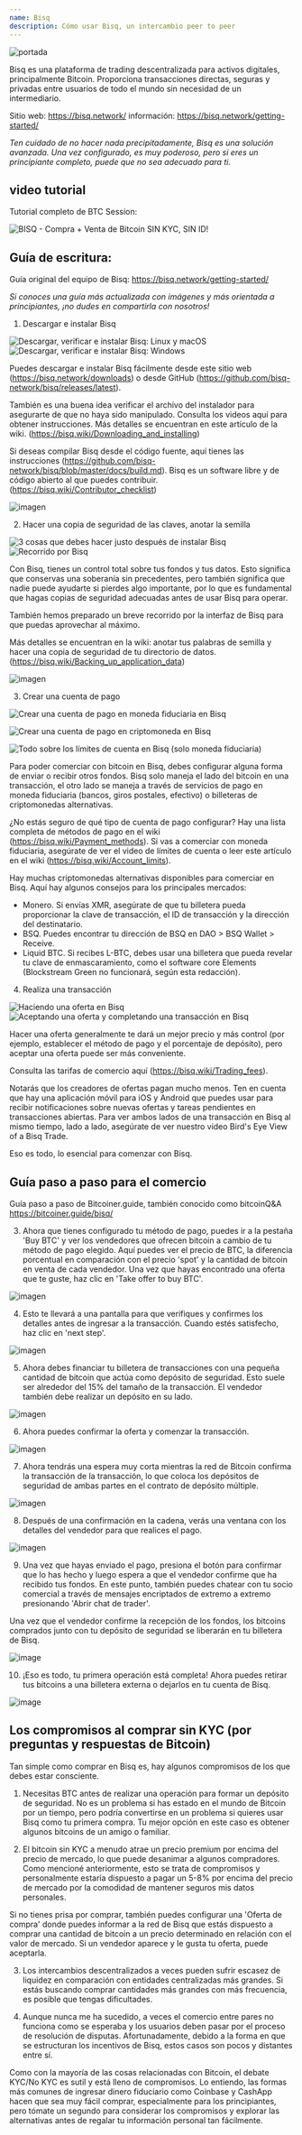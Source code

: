 ```yaml
---
name: Bisq
description: Cómo usar Bisq, un intercambio peer to peer
---
```


![portada](assets/cover.webp)

Bisq es una plataforma de trading descentralizada para activos digitales, principalmente Bitcoin. Proporciona transacciones directas, seguras y privadas entre usuarios de todo el mundo sin necesidad de un intermediario.

Sitio web: https://bisq.network/
información: https://bisq.network/getting-started/

_Ten cuidado de no hacer nada precipitadamente, Bisq es una solución avanzada. Una vez configurado, es muy poderoso, pero si eres un principiante completo, puede que no sea adecuado para ti._

## video tutorial

Tutorial completo de BTC Session:

![ BISQ - Compra + Venta de Bitcoin SIN KYC, SIN ID! ](https://youtu.be/4LyEKA5Iq9I)

## Guía de escritura:

Guía original del equipo de Bisq: https://bisq.network/getting-started/

_Si conoces una guía más actualizada con imágenes y más orientada a principiantes, ¡no dudes en compartirla con nosotros!_

1. Descargar e instalar Bisq

![Descargar, verificar e instalar Bisq: Linux y macOS](https://youtu.be/dTfM4AsxNHY)
![Descargar, verificar e instalar Bisq: Windows](https://youtu.be/XABzwXw6X0A)

Puedes descargar e instalar Bisq fácilmente desde este sitio web (https://bisq.network/downloads) o desde GitHub (https://github.com/bisq-network/bisq/releases/latest).

También es una buena idea verificar el archivo del instalador para asegurarte de que no haya sido manipulado. Consulta los videos aquí para obtener instrucciones. Más detalles se encuentran en este artículo de la wiki. (https://bisq.wiki/Downloading_and_installing)

Si deseas compilar Bisq desde el código fuente, aquí tienes las instrucciones (https://github.com/bisq-network/bisq/blob/master/docs/build.md). Bisq es un software libre y de código abierto al que puedes contribuir. (https://bisq.wiki/Contributor_checklist)

![imagen](assets/1.webp)

2. Hacer una copia de seguridad de las claves, anotar la semilla

![3 cosas que debes hacer justo después de instalar Bisq](https://youtu.be/JSwMcQAT_CA)
![Recorrido por Bisq](https://youtu.be/HDkzUl9wibc)

Con Bisq, tienes un control total sobre tus fondos y tus datos. Esto significa que conservas una soberanía sin precedentes, pero también significa que nadie puede ayudarte si pierdes algo importante, por lo que es fundamental que hagas copias de seguridad adecuadas antes de usar Bisq para operar.

También hemos preparado un breve recorrido por la interfaz de Bisq para que puedas aprovechar al máximo.

Más detalles se encuentran en la wiki: anotar tus palabras de semilla y hacer una copia de seguridad de tu directorio de datos. (https://bisq.wiki/Backing_up_application_data)

![imagen](assets/2.webp)

3. Crear una cuenta de pago

![Crear una cuenta de pago en moneda fiduciaria en Bisq](https://youtu.be/nDgT_kFC-9Y)

![Crear una cuenta de pago en criptomoneda en Bisq](https://youtu.be/33UTotkxw_0)

![Todo sobre los límites de cuenta en Bisq (solo moneda fiduciaria)](https://youtu.be/TP5Zh6IJPVo)

Para poder comerciar con bitcoin en Bisq, debes configurar alguna forma de enviar o recibir otros fondos. Bisq solo maneja el lado del bitcoin en una transacción, el otro lado se maneja a través de servicios de pago en moneda fiduciaria (bancos, giros postales, efectivo) o billeteras de criptomonedas alternativas.

¿No estás seguro de qué tipo de cuenta de pago configurar? Hay una lista completa de métodos de pago en el wiki (https://bisq.wiki/Payment_methods). Si vas a comerciar con moneda fiduciaria, asegúrate de ver el video de límites de cuenta o leer este artículo en el wiki (https://bisq.wiki/Account_limits).

Hay muchas criptomonedas alternativas disponibles para comerciar en Bisq. Aquí hay algunos consejos para los principales mercados:

- Monero. Si envías XMR, asegúrate de que tu billetera pueda proporcionar la clave de transacción, el ID de transacción y la dirección del destinatario.
- BSQ. Puedes encontrar tu dirección de BSQ en DAO > BSQ Wallet > Receive.
- Liquid BTC. Si recibes L-BTC, debes usar una billetera que pueda revelar tu clave de enmascaramiento, como el software core Elements (Blockstream Green no funcionará, según esta redacción).

4. Realiza una transacción

![Haciendo una oferta en Bisq](https://youtu.be/w7Uvv-xrxn8)
![Aceptando una oferta y completando una transacción en Bisq](https://youtu.be/E6AOgXajK_E)

Hacer una oferta generalmente te dará un mejor precio y más control (por ejemplo, establecer el método de pago y el porcentaje de depósito), pero aceptar una oferta puede ser más conveniente.

Consulta las tarifas de comercio aquí (https://bisq.wiki/Trading_fees).

Notarás que los creadores de ofertas pagan mucho menos. Ten en cuenta que hay una aplicación móvil para iOS y Android que puedes usar para recibir notificaciones sobre nuevas ofertas y tareas pendientes en transacciones abiertas. Para ver ambos lados de una transacción en Bisq al mismo tiempo, lado a lado, asegúrate de ver nuestro video Bird's Eye View of a Bisq Trade.

Eso es todo, lo esencial para comenzar con Bisq.

## Guía paso a paso para el comercio

Guía paso a paso de Bitcoiner.guide, también conocido como bitcoinQ&A https://bitcoiner.guide/bisq/

3. Ahora que tienes configurado tu método de pago, puedes ir a la pestaña 'Buy BTC' y ver los vendedores que ofrecen bitcoin a cambio de tu método de pago elegido. Aquí puedes ver el precio de BTC, la diferencia porcentual en comparación con el precio 'spot' y la cantidad de bitcoin en venta de cada vendedor. Una vez que hayas encontrado una oferta que te guste, haz clic en 'Take offer to buy BTC'.

![imagen](assets/3.webp)

4. Esto te llevará a una pantalla para que verifiques y confirmes los detalles antes de ingresar a la transacción. Cuando estés satisfecho, haz clic en 'next step'.

![imagen](assets/4.webp)

5. Ahora debes financiar tu billetera de transacciones con una pequeña cantidad de bitcoin que actúa como depósito de seguridad. Esto suele ser alrededor del 15% del tamaño de la transacción. El vendedor también debe realizar un depósito en su lado.

![imagen](assets/5.webp)

6. Ahora puedes confirmar la oferta y comenzar la transacción.

![imagen](assets/6.webp)

7. Ahora tendrás una espera muy corta mientras la red de Bitcoin confirma la transacción de la transacción, lo que coloca los depósitos de seguridad de ambas partes en el contrato de depósito múltiple.

![imagen](assets/7.webp)

8. Después de una confirmación en la cadena, verás una ventana con los detalles del vendedor para que realices el pago.

![imagen](assets/8.webp)

9. Una vez que hayas enviado el pago, presiona el botón para confirmar que lo has hecho y luego espera a que el vendedor confirme que ha recibido tus fondos. En este punto, también puedes chatear con tu socio comercial a través de mensajes encriptados de extremo a extremo presionando 'Abrir chat de trader'.

Una vez que el vendedor confirme la recepción de los fondos, los bitcoins comprados junto con tu depósito de seguridad se liberarán en tu billetera de Bisq.

![image](assets/9.webp)

10. ¡Eso es todo, tu primera operación está completa! Ahora puedes retirar tus bitcoins a una billetera externa o dejarlos en tu cuenta de Bisq.

![image](assets/10.webp)

## Los compromisos al comprar sin KYC (por preguntas y respuestas de Bitcoin)

Tan simple como comprar en Bisq es, hay algunos compromisos de los que debes estar consciente.

1. Necesitas BTC antes de realizar una operación para formar un depósito de seguridad. No es un problema si has estado en el mundo de Bitcoin por un tiempo, pero podría convertirse en un problema si quieres usar Bisq como tu primera compra. Tu mejor opción en este caso es obtener algunos bitcoins de un amigo o familiar.

2. El bitcoin sin KYC a menudo atrae un precio premium por encima del precio de mercado, lo que puede desanimar a algunos compradores. Como mencioné anteriormente, esto se trata de compromisos y personalmente estaría dispuesto a pagar un 5-8% por encima del precio de mercado por la comodidad de mantener seguros mis datos personales.

Si no tienes prisa por comprar, también puedes configurar una 'Oferta de compra' donde puedes informar a la red de Bisq que estás dispuesto a comprar una cantidad de bitcoin a un precio determinado en relación con el valor de mercado. Si un vendedor aparece y le gusta tu oferta, puede aceptarla.

3. Los intercambios descentralizados a veces pueden sufrir escasez de liquidez en comparación con entidades centralizadas más grandes. Si estás buscando comprar cantidades más grandes con más frecuencia, es posible que tengas dificultades.

4. Aunque nunca me ha sucedido, a veces el comercio entre pares no funciona como se esperaba y los usuarios deben pasar por el proceso de resolución de disputas. Afortunadamente, debido a la forma en que se estructuran los incentivos de Bisq, estos casos son pocos y distantes entre sí.

Como con la mayoría de las cosas relacionadas con Bitcoin, el debate KYC/No KYC es sutil y está lleno de compromisos. Lo entiendo, las formas más comunes de ingresar dinero fiduciario como Coinbase y CashApp hacen que sea muy fácil comprar, especialmente para los principiantes, pero tómate un segundo para considerar los compromisos y explorar las alternativas antes de regalar tu información personal tan fácilmente.
